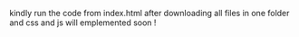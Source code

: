 kindly run the code from  index.html after downloading all files in one folder 
and css and js will emplemented soon !
